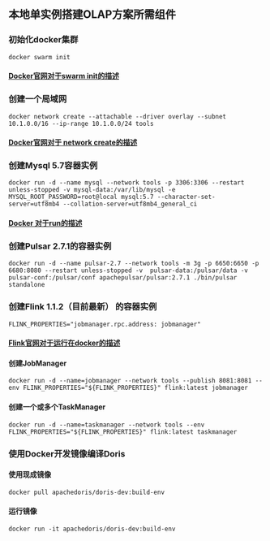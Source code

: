 ## 本地单实例搭建OLAP方案所需组件
### 初始化docker集群
```shell
docker swarm init
```
#### [Docker官网对于swarm init的描述](https://docs.docker.com/engine/reference/commandline/swarm_init/)

### 创建一个局域网
```shell
docker network create --attachable --driver overlay --subnet 10.1.0.0/16 --ip-range 10.1.0.0/24 tools
```
#### [Docker官网对于 network create的描述](https://docs.docker.com/engine/reference/commandline/network_create/)

### 创建Mysql 5.7容器实例
```shell
docker run -d --name mysql --network tools -p 3306:3306 --restart unless-stopped -v mysql-data:/var/lib/mysql -e MYSQL_ROOT_PASSWORD=root@local mysql:5.7 --character-set-server=utf8mb4 --collation-server=utf8mb4_general_ci
```
#### [Docker 对于run的描述](https://docs.docker.com/engine/reference/commandline/run/)

### 创建Pulsar 2.7.1的容器实例
```shell
docker run -d --name pulsar-2.7 --network tools -m 3g -p 6650:6650 -p 6680:8080 --restart unless-stopped -v  pulsar-data:/pulsar/data -v pulsar-conf:/pulsar/conf apachepulsar/pulsar:2.7.1 ./bin/pulsar standalone
```
### 创建Flink 1.1.2（目前最新） 的容器实例
```shell
FLINK_PROPERTIES="jobmanager.rpc.address: jobmanager"
```
#### [Flink官网对于运行在docker的描述](https://ci.apache.org/projects/flink/flink-docs-master/docs/deployment/resource-providers/standalone/docker/)
#### 创建JobManager
```shell
docker run -d --name=jobmanager --network tools --publish 8081:8081 --env FLINK_PROPERTIES="${FLINK_PROPERTIES}" flink:latest jobmanager
```

#### 创建一个或多个TaskManager
```shell
docker run -d --name=taskmanager --network tools --env FLINK_PROPERTIES="${FLINK_PROPERTIES}" flink:latest taskmanager
```

### 使用Docker开发镜像编译Doris
#### 使用现成镜像
```shell
docker pull apachedoris/doris-dev:build-env
```

#### 运行镜像
```shell
docker run -it apachedoris/doris-dev:build-env
```

####



